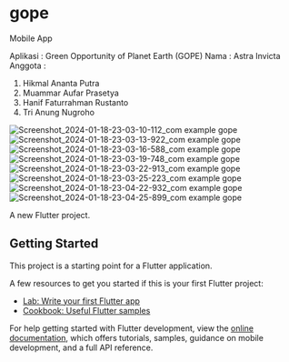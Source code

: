# gope

Mobile App

Aplikasi : Green Opportunity of Planet Earth (GOPE)
Nama : Astra Invicta
Anggota : 
1. Hikmal Ananta Putra
2. Muammar Aufar Prasetya
3. Hanif Faturrahman Rustanto
4. Tri Anung Nugroho

![Screenshot_2024-01-18-23-03-10-112_com example gope](https://github.com/aufar17/gope/assets/156455001/137a8546-71c4-4fb8-9889-7fc71b9ec63d)
![Screenshot_2024-01-18-23-03-13-922_com example gope](https://github.com/aufar17/gope/assets/156455001/e0d92c3d-2689-46f6-9215-92eea692de3e)
![Screenshot_2024-01-18-23-03-16-588_com example gope](https://github.com/aufar17/gope/assets/156455001/d3ff75ed-78fc-42f7-9c20-5ecf1ecce03b)
![Screenshot_2024-01-18-23-03-19-748_com example gope](https://github.com/aufar17/gope/assets/156455001/391e6592-2a33-488d-802f-aa8680513d64)
![Screenshot_2024-01-18-23-03-22-913_com example gope](https://github.com/aufar17/gope/assets/156455001/b22e4fdc-2697-4dfc-9f1e-5148bface13f)
![Screenshot_2024-01-18-23-03-25-223_com example gope](https://github.com/aufar17/gope/assets/156455001/bc98a887-6cd1-4ec9-a09c-c7b4fdc21b32)
![Screenshot_2024-01-18-23-04-22-932_com example gope](https://github.com/aufar17/gope/assets/156455001/5a54256b-7eb6-4313-b20f-e7e8fa51a6b0)
![Screenshot_2024-01-18-23-04-25-899_com example gope](https://github.com/aufar17/gope/assets/156455001/7950ba13-9d05-4ba8-828b-9a062739662e)


























A new Flutter project.

## Getting Started

This project is a starting point for a Flutter application.

A few resources to get you started if this is your first Flutter project:

- [Lab: Write your first Flutter app](https://docs.flutter.dev/get-started/codelab)
- [Cookbook: Useful Flutter samples](https://docs.flutter.dev/cookbook)

For help getting started with Flutter development, view the
[online documentation](https://docs.flutter.dev/), which offers tutorials,
samples, guidance on mobile development, and a full API reference.
